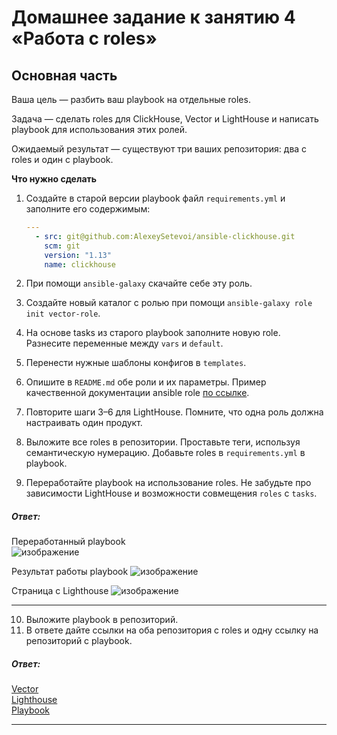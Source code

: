 # Домашнее задание к занятию 4 «Работа с roles»

## Основная часть

Ваша цель — разбить ваш playbook на отдельные roles. 

Задача — сделать roles для ClickHouse, Vector и LightHouse и написать playbook для использования этих ролей. 

Ожидаемый результат — существуют три ваших репозитория: два с roles и один с playbook.

**Что нужно сделать**

1. Создайте в старой версии playbook файл `requirements.yml` и заполните его содержимым:

   ```yaml
   ---
     - src: git@github.com:AlexeySetevoi/ansible-clickhouse.git
       scm: git
       version: "1.13"
       name: clickhouse 
   ```

2. При помощи `ansible-galaxy` скачайте себе эту роль.
3. Создайте новый каталог с ролью при помощи `ansible-galaxy role init vector-role`.
4. На основе tasks из старого playbook заполните новую role. Разнесите переменные между `vars` и `default`. 
5. Перенести нужные шаблоны конфигов в `templates`.
6. Опишите в `README.md` обе роли и их параметры. Пример качественной документации ansible role [по ссылке](https://github.com/cloudalchemy/ansible-prometheus).
7. Повторите шаги 3–6 для LightHouse. Помните, что одна роль должна настраивать один продукт.
8. Выложите все roles в репозитории. Проставьте теги, используя семантическую нумерацию. Добавьте roles в `requirements.yml` в playbook.
9. Переработайте playbook на использование roles. Не забудьте про зависимости LightHouse и возможности совмещения `roles` с `tasks`.

##### Ответ:

Переработанный playbook  
![изображение](https://github.com/PetrMezentsev/homeworks/assets/124135353/8c5cf1ac-c9c4-4cb2-adc6-4b2582fd0f1b)

Результат работы playbook
![изображение](https://github.com/PetrMezentsev/homeworks/assets/124135353/e1bf68a2-4097-4c70-94bd-927a873c0e83)

Страница с Lighthouse
![изображение](https://github.com/PetrMezentsev/homeworks/assets/124135353/96182130-a08c-4a9c-9f8f-3427b500970a)

------

10. Выложите playbook в репозиторий.
11. В ответе дайте ссылки на оба репозитория с roles и одну ссылку на репозиторий с playbook.

##### Ответ:

[Vector](https://github.com/PetrMezentsev/vector-role)  
[Lighthouse](https://github.com/PetrMezentsev/lighthouse-role)  
[Playbook](https://github.com/PetrMezentsev/homeworks/tree/main/08-ansible-04-role/playbook)  

---
